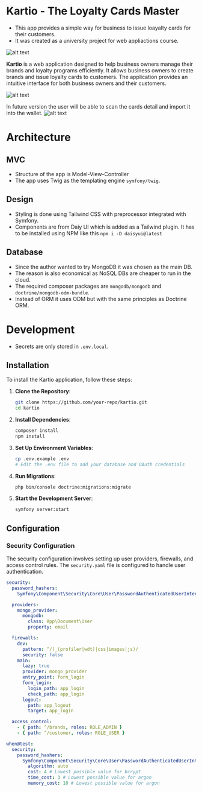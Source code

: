 # Kartio - The Loyalty Cards Master

- This app provides a simple way for business to issue loayalty cards for their customers.
- It was created as a university project for web appliactions course.

![alt text](img/image.png)

**Kartio** is a web application designed to help business owners manage their brands and loyalty programs efficiently. It allows business owners to create brands and issue loyalty cards to customers. The application provides an intuitive interface for both business owners and their customers.

![alt text](img/image2.png)

In future version the user will be able to scan the cards detail and import it into the wallet.
![alt text](img/image3.png)

# Architecture

## MVC

- Structure of the app is Model-View-Controller
- The app uses Twig as the templating engine `symfony/twig`.

## Design

- Styling is done using Tailwind CSS with preprocessor integrated with Symfony.
- Components are from Daiy UI which is added as a Tailwind plugin. It has to be installed using NPM like this `npm i -D daisyui@latest`

## Database

- Since the author wanted to try MongoDB it was chosen as the main DB.
- The reason is also economical as NoSQL DBs are cheaper to run in the cloud.
- The required composer packages are `mongodb/mongodb` and `doctrine/mongodb-odm-bundle`.
- Instead of ORM it uses ODM but with the same principles as Doctrine ORM.

# Development

- Secrets are only stored in `.env.local`.

## Installation

To install the Kartio application, follow these steps:

1. **Clone the Repository**:

   ```bash
   git clone https://github.com/your-repo/kartio.git
   cd kartio
   ```

2. **Install Dependencies**:

   ```bash
   composer install
   npm install
   ```

3. **Set Up Environment Variables**:

   ```bash
   cp .env.example .env
   # Edit the .env file to add your database and OAuth credentials
   ```

4. **Run Migrations**:

   ```bash
   php bin/console doctrine:migrations:migrate
   ```

5. **Start the Development Server**:
   ```bash
   symfony server:start
   ```

## Configuration

### Security Configuration

The security configuration involves setting up user providers, firewalls, and access control rules. The `security.yaml` file is configured to handle user authentication.

```yaml
security:
  password_hashers:
    Symfony\Component\Security\Core\User\PasswordAuthenticatedUserInterface: "auto"

  providers:
    mongo_provider:
      mongodb:
        class: App\Document\User
        property: email

  firewalls:
    dev:
      pattern: ^/(_(profiler|wdt)|css|images|js)/
      security: false
    main:
      lazy: true
      provider: mongo_provider
      entry_point: form_login
      form_login:
        login_path: app_login
        check_path: app_login
      logout:
        path: app_logout
        target: app_login

  access_control:
    - { path: ^/brands, roles: ROLE_ADMIN }
    - { path: ^/customer, roles: ROLE_USER }

when@test:
  security:
    password_hashers:
      Symfony\Component\Security\Core\User\PasswordAuthenticatedUserInterface:
        algorithm: auto
        cost: 4 # Lowest possible value for bcrypt
        time_cost: 3 # Lowest possible value for argon
        memory_cost: 10 # Lowest possible value for argon
```

